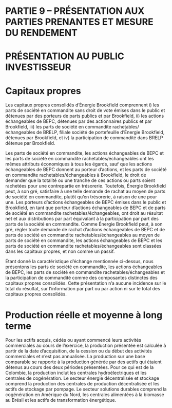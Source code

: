 # PARTIE 9 – PRÉSENTATION AUX PARTIES PRENANTES ET MESURE DU RENDEMENT  

# PRÉSENTATION AU PUBLIC INVESTISSEUR  

# Capitaux propres  

Les capitaux propres consolidés d’Énergie Brookfield comprennent i) les parts de société en commandite sans droit de vote émises dans le public et détenues par des porteurs de parts publics et par Brookfield, ii) les actions échangeables de BEPC, détenues par des actionnaires publics et par Brookfield, iii) les parts de société en commandite rachetables/échangeables de BRELP, filiale société de portefeuille d’Énergie Brookfield, détenues par Brookfield, et iv) la participation de commandité dans BRELP détenue par Brookfield.  

Les parts de société en commandite, les actions échangeables de BEPC et les parts de société en commandite rachetables/échangeables ont les mêmes attributs économiques à tous les égards, sauf que les actions échangeables de BEPC donnent au porteur d’actions, et les parts de société en commandite rachetables/échangeables à Brookfield, le droit de demander que la totalité ou une tranche de ces actions ou parts soient rachetées pour une contrepartie en trésorerie. Toutefois, Énergie Brookfield peut, à son gré, satisfaire à une telle demande de rachat au moyen de parts de société en commandite, plutôt qu’en trésorerie, à raison de une pour une. Les porteurs d’actions échangeables de BEPC émises dans le public et Brookfield, en tant que porteur d’actions échangeables de BEPC et de parts de société en commandite rachetables/échangeables, ont droit au résultat net et aux distributions par part équivalant à la participation par part des parts de la société en commandite. Comme Énergie Brookfield peut, à son gré, régler toute demande de rachat d’actions échangeables de BEPC et de parts de société en commandite rachetables/échangeables au moyen de parts de société en commandite, les actions échangeables de BEPC et les parts de société en commandite rachetables/échangeables sont classées dans les capitaux propres, et non comme un passif.  

Étant donné la caractéristique d’échange mentionnée ci-dessus, nous présentons les parts de société en commandite, les actions échangeables de BEPC, les parts de société en commandite rachetables/échangeables et la participation de commandité comme des composantes distinctes des capitaux propres consolidés. Cette présentation n’a aucune incidence sur le total du résultat, sur l’information par part ou par action ni sur le total des capitaux propres consolidés.  

# Production réelle et moyenne à long terme  

Pour les actifs acquis, cédés ou ayant commencé leurs activités commerciales au cours de l’exercice, la production présentée est calculée à partir de la date d’acquisition, de la cession ou du début des activités commerciales et n’est pas annualisée. La production sur une base comparable se rapporte à la production générée par des actifs qui étaient détenus au cours des deux périodes présentées. Pour ce qui est de la Colombie, la production inclut les centrales hydroélectriques et les centrales de cogénération. Le secteur énergie décentralisée et stockage comprend la production des centrales de production décentralisée et les actifs de stockage par pompage. Le secteur solutions durables comprend la cogénération en Amérique du Nord, les centrales alimentées à la biomasse au Brésil et les actifs de transformation énergétique.  